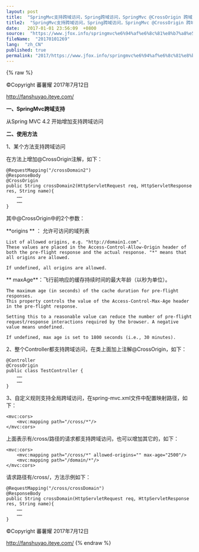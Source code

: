```yaml
---
layout: post
title:  "SpringMvc支持跨域访问，Spring跨域访问，SpringMvc @CrossOrigin 跨域"
title2:  "SpringMvc支持跨域访问，Spring跨域访问，SpringMvc @CrossOrigin 跨域"
date:   2017-01-01 23:56:09  +0800
source:  "https://www.jfox.info/springmvc%e6%94%af%e6%8c%81%e8%b7%a8%e5%9f%9f%e8%ae%bf%e9%97%aespring%e8%b7%a8%e5%9f%9f%e8%ae%bf%e9%97%aespringmvccrossorigin%e8%b7%a8%e5%9f%9f.html"
fileName:  "20170101269"
lang:  "zh_CN"
published: true
permalink: "2017/https://www.jfox.info/springmvc%e6%94%af%e6%8c%81%e8%b7%a8%e5%9f%9f%e8%ae%bf%e9%97%aespring%e8%b7%a8%e5%9f%9f%e8%ae%bf%e9%97%aespringmvccrossorigin%e8%b7%a8%e5%9f%9f.html"
---
```

{% raw %}
>>>>>>>>>>>>>>>>>>>>>>>>>>>>>>>>

©Copyright 蕃薯耀 2017年7月12日

http://fanshuyao.iteye.com/

**一、SpringMvc跨域支持**

从Spring MVC 4.2 开始增加支持跨域访问

**二、使用方法**

1、某个方法支持跨域访问

在方法上增加@CrossOrigin注解，如下：

    @RequestMapping("/crossDomain2")
    @ResponseBody
    @CrossOrigin
    public String crossDomain2(HttpServletRequest req, HttpServletResponse res, String name){
        ……
        ……
    }

 其中@CrossOrigin中的2个参数：

**origins ** ： 允许可访问的域列表

    List of allowed origins, e.g. "http://domain1.com". 
    These values are placed in the Access-Control-Allow-Origin header of both the pre-flight response and the actual response. "*" means that all origins are allowed. 
    
    If undefined, all origins are allowed.
    

** maxAge**：飞行前响应的缓存持续时间的最大年龄（以秒为单位）。

    The maximum age (in seconds) of the cache duration for pre-flight responses. 
    This property controls the value of the Access-Control-Max-Age header in the pre-flight response. 
    
    Setting this to a reasonable value can reduce the number of pre-flight request/response interactions required by the browser. A negative value means undefined. 
    
    If undefined, max age is set to 1800 seconds (i.e., 30 minutes).
    

2、整个Controller都支持跨域访问，在类上面加上注解@CrossOrigin，如下：

    @Controller
    @CrossOrigin
    public class TestController {
        ……
        ……
    }

3、自定义规则支持全局跨域访问，在spring-mvc.xml文件中配置映射路径，如下：

    <mvc:cors>
        <mvc:mapping path="/cross/*"/>
    </mvc:cors>

 上面表示有/cross/路径的请求都支持跨域访问，也可以增加其它的，如下：

    <mvc:cors>
        <mvc:mapping path="/cross/*" allowed-origins="" max-age="2500"/>
        <mvc:mapping path="/domain/*"/>
    </mvc:cors>

 请求路径有/cross/，方法示例如下：

    @RequestMapping("/cross/crossDomain")
    @ResponseBody
    public String crossDomain(HttpServletRequest req, HttpServletResponse res, String name){
        ……
        ……
    }

>>>>>>>>>>>>>>>>>>>>>>>>>>>>>>>>

©Copyright 蕃薯耀 2017年7月12日

http://fanshuyao.iteye.com/
{% endraw %}
